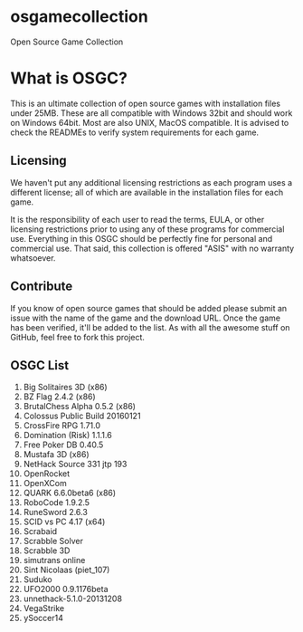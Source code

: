 # osgamecollection
Open Source Game Collection

<h1>What is OSGC?</h1>
This is an ultimate collection of open source games with installation files under 25MB. 
These are all compatible with Windows 32bit and should work on Windows 64bit. Most are also UNIX, MacOS compatible. It is advised to check the READMEs to verify system requirements for each game.

<h2>Licensing</h2>
We haven't put any additional licensing restrictions as each program uses a different license; all of which are available in the installation files for each game. 

It is the responsibility of each user to read the terms, EULA, or other licensing restrictions prior to using any of these programs for commercial use. Everything in this OSGC should be perfectly fine for personal and commercial use. That said, this collection is offered "ASIS" with no warranty whatsoever. 

<h2>Contribute</h2>
If you know of open source games that should be added please submit an issue with the name of the game and the download URL. Once the game has been verified, it'll be added to the list. As with all the awesome stuff on GitHub, feel free to fork this project.

<h2>OSGC List</h2>

1. Big Solitaires 3D (x86)
2. BZ Flag 2.4.2 (x86)
3. BrutalChess Alpha 0.5.2 (x86)
4. Colossus Public Build 20160121
5. CrossFire RPG 1.71.0
6. Domination (Risk) 1.1.1.6
7. Free Poker DB 0.40.5
8. Mustafa 3D (x86)
9. NetHack Source 331 jtp 193
10. OpenRocket
11. OpenXCom
12. QUARK 6.6.0beta6 (x86)
13. RoboCode 1.9.2.5
14. RuneSword 2.6.3
15. SCID vs PC 4.17 (x64) 
16. Scrabaid
17. Scrabble Solver
18. Scrabble 3D
19. simutrans online
20. Sint Nicolaas (piet_107)
21. Suduko
22. UFO2000 0.9.1176beta
23. unnethack-5.1.0-20131208
24. VegaStrike
25. ySoccer14
